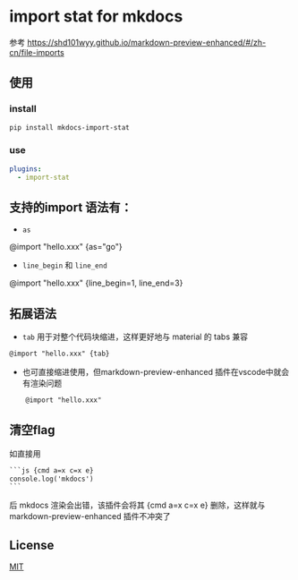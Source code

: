 # import stat for mkdocs

参考 https://shd101wyy.github.io/markdown-preview-enhanced/#/zh-cn/file-imports

## 使用

### install

```sh
pip install mkdocs-import-stat
```

### use

```yml
plugins:
  - import-stat
```

## 支持的import 语法有：

- `as`
  
@import "hello.xxx" {as="go"}

- `line_begin` 和 `line_end`

@import "hello.xxx" {line_begin=1, line_end=3}

## 拓展语法

- `tab` 用于对整个代码块缩进，这样更好地与 material 的 tabs 兼容

```txt
@import "hello.xxx" {tab}
```

- 也可直接缩进使用，但markdown-preview-enhanced 插件在vscode中就会有渲染问题

```txt
    @import "hello.xxx" 
```

## 清空flag

如直接用

````txt
```js {cmd a=x c=x e}
console.log('mkdocs')
```
````

后 mkdocs 渲染会出错，该插件会将其 {cmd a=x c=x e} 删除，这样就与markdown-preview-enhanced 插件不冲突了

## License

[MIT](https://github.com/q9090960bnb3/import-stat-mkdocs-plugin/blob/main/LICENSE)